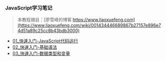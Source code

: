 ### JavaScript学习笔记

> 本教程摘自：[廖雪峰的博客 https://www.liaoxuefeng.com](https://www.liaoxuefeng.com/wiki/001434446689867b27157e896e74d51a89c25cc8b43bdb3000)

- [01_快速入门-JavaScript代码运行](./01_JavaScript.md)
- [02_快速入门-基础语法](./02_JavaScript.md)
- [03_快速入门-数据类型和变量](./03_JavaScript.md)
